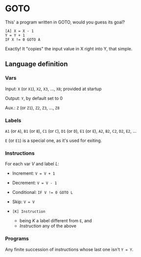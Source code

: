 # GOTO

This' a program written in GOTO, would you guess its goal?

```
[A] X = X - 1
Y = Y + 1
IF X != 0 GOTO A
```

Exactly! It "copies" the input value in X right into Y, that simple.

## Language definition

### Vars

Input: `X` (or `X1`), `X2`, `X3`, ..., `X8`; provided at startup

Output: `Y`, by default set to 0

Aux.: `Z` (or `Z1`), `Z2`, `Z3`, ..., `Z8`

### Labels

`A1` (or `A`), `B1` (or `B`), `C1` (or `C`), `D1` (or `D`), `E1` (or `E`), `A2`, `B2`, `C2`, `D2`, `E2`, ...

`E` (or `E1`) is a special one, as it's used for exiting.

### Instructions

For each var *V* and label *L*:

- Increment: `V = V + 1`
- Decrement: `V = V - 1`
- Conditional: `IF V != 0 GOTO L`

- Skip: `V = V`
- `[K] Instruction`
  - being *K* a label different from `E`, and
  - *Instruction* any of the above

### Programs

Any finite succession of instructions whose last one isn't `Y = Y`.